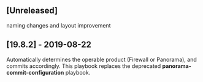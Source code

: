 ## [Unreleased]
naming changes and layout improvement

## [19.8.2] - 2019-08-22
Automatically determines the operable product (Firewall or Panorama), and commits accordingly. This playbook replaces the deprecated **panorama-commit-configuration** playbook.
